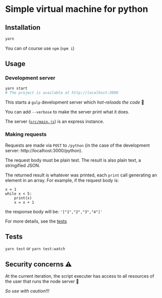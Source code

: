 # Simple virtual machine for python

## Installation
```bash
yarn
```
You can of course use `npm` (`npm i`)

## Usage
### Development server
```bash
yarn start
# The project is available at http://localhost:3000
```
This starts a `gulp` development server which _hot-reloads the code_ :rocket:

You can add `--verbose` to make the server print what it does.

The server ([`src/main.js`](./src/main.js)) is an express instance.

### Making requests
Requests are made via `POST` to `/python` (in the case of the development server:
http://localhost:3000/python).

The request body must be plain test. The result is also plain text, a stringified JSON.

The returned result is whatever was printed, each `print` call generating an element in an array.
For example, if the request body is:
```
x = 1
while x < 5:
    print(x)
    x = x + 1
```
the response body will be:
`'["1","2","3","4"]'`


For more details, see the [tests](./tests/rest.spec.js)

## Tests
`yarn test` or `yarn test:watch`

## Security concerns :warning:

At the current iteration, the script executer has access to all resources of the user
that runs the node server :birthday:

*So use with caution!!!*